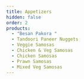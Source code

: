 ```yaml
---
title: Appetizers
hidden: false
order: 2
products:
  - "Besan Pakora "
  - Tandoori Paneer Nuggets
  - Veggie Samosas
  - Chicken & Veg Samosas
  - Chicken Samosas
  - Prawn Samosas
  - Mixed Veg Samosas
---
```

